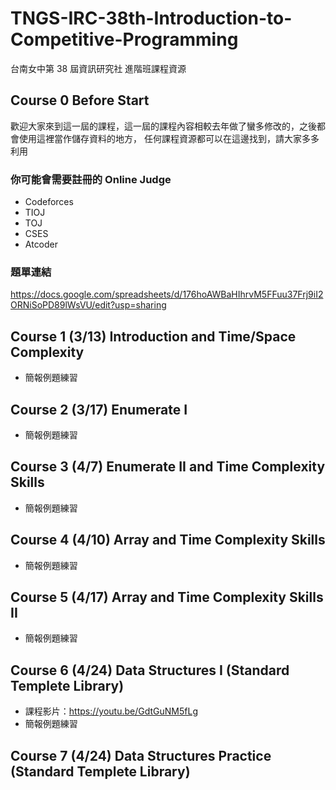 # TNGS-IRC-38th-Introduction-to-Competitive-Programming
台南女中第 38 屆資訊研究社 進階班課程資源

## Course 0 Before Start

歡迎大家來到這一屆的課程，這一屆的課程內容相較去年做了蠻多修改的，之後都會使用這裡當作儲存資料的地方，
任何課程資源都可以在這邊找到，請大家多多利用

### 你可能會需要註冊的 Online Judge
- Codeforces
- TIOJ
- TOJ
- CSES
- Atcoder

### 題單連結

https://docs.google.com/spreadsheets/d/176hoAWBaHIhrvM5FFuu37Frj9iI2ORNiSoPD89lWsVU/edit?usp=sharing

## Course 1 (3/13) Introduction and Time/Space Complexity
- 簡報例題練習
## Course 2 (3/17) Enumerate I
- 簡報例題練習
## Course 3 (4/7) Enumerate II and Time Complexity Skills
- 簡報例題練習
## Course 4 (4/10) Array and Time Complexity Skills
- 簡報例題練習
## Course 5 (4/17)  Array and Time Complexity Skills II
- 簡報例題練習

## Course 6 (4/24) Data Structures I (Standard Templete Library)
- 課程影片：https://youtu.be/GdtGuNM5fLg
- 簡報例題練習

## Course 7 (4/24) Data Structures Practice (Standard Templete Library)
